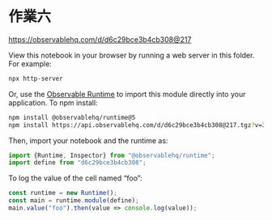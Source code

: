 # 作業六

https://observablehq.com/d/d6c29bce3b4cb308@217

View this notebook in your browser by running a web server in this folder. For
example:

~~~sh
npx http-server
~~~

Or, use the [Observable Runtime](https://github.com/observablehq/runtime) to
import this module directly into your application. To npm install:

~~~sh
npm install @observablehq/runtime@5
npm install https://api.observablehq.com/d/d6c29bce3b4cb308@217.tgz?v=3
~~~

Then, import your notebook and the runtime as:

~~~js
import {Runtime, Inspector} from "@observablehq/runtime";
import define from "d6c29bce3b4cb308";
~~~

To log the value of the cell named “foo”:

~~~js
const runtime = new Runtime();
const main = runtime.module(define);
main.value("foo").then(value => console.log(value));
~~~
